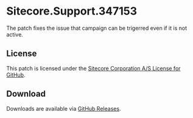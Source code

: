 # Sitecore.Support.347153
The patch fixes the issue that campaign can be trigerred even if it is not active.

## License  
This patch is licensed under the [Sitecore Corporation A/S License for GitHub](https://github.com/sitecoresupport/Sitecore.Support.347153/blob/master/LICENSE).  

## Download  
Downloads are available via [GitHub Releases](https://github.com/sitecoresupport/Sitecore.Support.347153/releases).  
